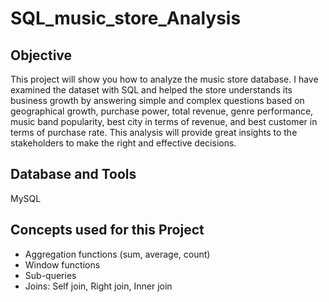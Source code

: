 # SQL_music_store_Analysis

## Objective
This project will show you how to analyze the music store database. I have examined the dataset with SQL and helped the store understands its business growth by answering simple and complex questions based on geographical growth, purchase power, total revenue, genre performance, music band popularity, best city in terms of revenue, and best customer in terms of purchase rate. This analysis will provide great insights to the stakeholders to make the right and effective decisions.
## Database and Tools
MySQL

## Concepts used for this Project
- Aggregation functions (sum, average, count)
- Window functions
- Sub-queries
- Joins: Self join, Right join, Inner join
